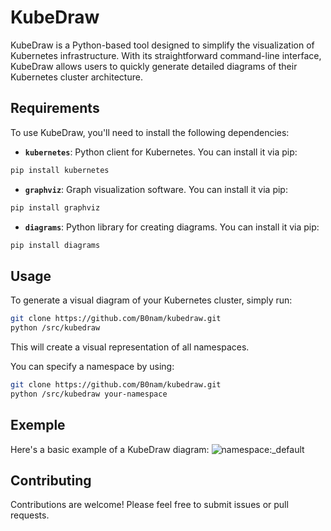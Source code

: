 # KubeDraw

KubeDraw is a Python-based tool designed to simplify the visualization of Kubernetes infrastructure. With its straightforward command-line interface, KubeDraw allows users to quickly generate detailed diagrams of their Kubernetes cluster architecture.

## Requirements

To use KubeDraw, you'll need to install the following dependencies:

- **`kubernetes`**: Python client for Kubernetes. You can install it via pip:

```bash
pip install kubernetes
```

- **`graphviz`**: Graph visualization software. You can install it via pip:

```bash
pip install graphviz
```

- **`diagrams`**: Python library for creating diagrams. You can install it via pip:

```bash
pip install diagrams
```

## Usage

To generate a visual diagram of your Kubernetes cluster, simply run:

```bash
git clone https://github.com/B0nam/kubedraw.git
python /src/kubedraw
```

This will create a visual representation of all namespaces.

You can specify a namespace by using:

```bash
git clone https://github.com/B0nam/kubedraw.git
python /src/kubedraw your-namespace
```

## Exemple

Here's a basic example of a KubeDraw diagram:
![namespace:_default](https://github.com/B0nam/kubedraw/assets/85623265/7fbc4656-9a13-4672-bf07-98ee7235c72a)


## Contributing

Contributions are welcome! Please feel free to submit issues or pull requests.
